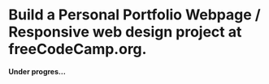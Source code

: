 <h1>Build a Personal Portfolio Webpage / Responsive web design project at freeCodeCamp.org.</h1>

**Under progres...**